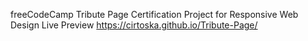 freeCodeCamp Tribute Page Certification Project for Responsive Web Design
Live Preview https://cirtoska.github.io/Tribute-Page/
